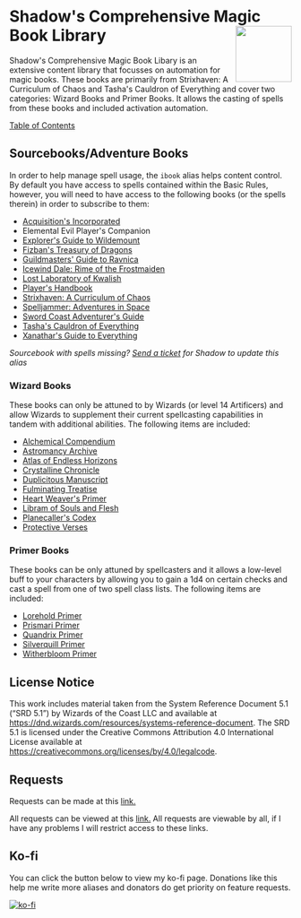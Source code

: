 <h1>Shadow's Comprehensive Magic Book Library<img align="right" src="./Code/Images/image.png" width="100px"></h1>

Shadow's Comprehensive Magic Book Libary is an extensive content library that focusses on automation for magic books. These books are primarily from Strixhaven: A Curriculum of Chaos and Tasha's Cauldron of Everything and cover two categories: Wizard Books and Primer Books. It allows the casting of spells from these books and included activation automation.

[Table of Contents](https://github.com/SethHartman13/Magic-Book-Library/blob/main/ToC.md)

## Sourcebooks/Adventure Books
In order to help manage spell usage, the `ibook` alias helps content control. By default you have access to spells contained within the Basic Rules, however, you will need to have access to the following books (or the spells therein) in order to subscribe to them:
- [Acquisition's Incorporated](https://www.dndbeyond.com/sources/ai)
- Elemental Evil Player's Companion
- [Explorer's Guide to Wildemount](https://www.dndbeyond.com/sources/egtw)
- [Fizban's Treasury of Dragons](www.dndbeyond.com/sources/ftod)
- [Guildmasters' Guide to Ravnica](https://www.dndbeyond.com/sources/ggtr)
- [Icewind Dale: Rime of the Frostmaiden](https://www.dndbeyond.com/sources/idrotf)
- [Lost Laboratory of Kwalish](https://www.dndbeyond.com/sources/llok)
- [Player's Handbook](https://www.dndbeyond.com/sources/phb)
- [Strixhaven: A Curriculum of Chaos](https://www.dndbeyond.com/sources/sacoc)
- [Spelljammer: Adventures in Space](https://www.dndbeyond.com/sources/sais)
- [Sword Coast Adventurer's Guide](https://www.dndbeyond.com/sources/scag)
- [Tasha's Cauldron of Everything](https://www.dndbeyond.com/sources/tcoe)
- [Xanathar's Guide to Everything](https://www.dndbeyond.com/sources/xgte)

*Sourcebook with spells missing? [Send a ticket]((https://forms.gle/YYkyPcBb1WHXWMYE6)) for Shadow to update this alias*

### Wizard Books

These books can only be attuned to by Wizards (or level 14 Artificers) and allow Wizards to supplement their current spellcasting capabilities in tandem with additional abilities. The following items are included:

- [Alchemical Compendium](https://www.dndbeyond.com/magic-items/2400596-alchemical-compendium)
- [Astromancy Archive](https://www.dndbeyond.com/magic-items/2400685-astromancy-archive)
- [Atlas of Endless Horizons](https://www.dndbeyond.com/magic-items/2400706-atlas-of-endless-horizons)
- [Crystalline Chronicle](https://www.dndbeyond.com/magic-items/2407470-crystalline-chronicle)
- [Duplicitous Manuscript](https://www.dndbeyond.com/magic-items/2412157-duplicitous-manuscript)
- [Fulminating Treatise](https://www.dndbeyond.com/magic-items/2412256-fulminating-treatise)
- [Heart Weaver's Primer](https://www.dndbeyond.com/magic-items/2412288-heart-weavers-primer)
- [Libram of Souls and Flesh](https://www.dndbeyond.com/magic-items/2412349-libram-of-souls-and-flesh)
- [Planecaller's Codex](https://www.dndbeyond.com/magic-items/2405636-planecallers-codex)
- [Protective Verses](https://www.dndbeyond.com/magic-items/2405662-protective-verses)

### Primer Books

These books can be only attuned by spellcasters and it allows a low-level buff to your characters by allowing you to gain a 1d4 on certain checks and cast a spell from one of two spell class lists. The following items are included:
- [Lorehold Primer](https://www.dndbeyond.com/magic-items/4239818-lorehold-primer)
- [Prismari Primer](https://www.dndbeyond.com/magic-items/4239821-prismari-primer)
- [Quandrix Primer](https://www.dndbeyond.com/magic-items/4239822-quandrix-primer)
- [Silverquill Primer](https://www.dndbeyond.com/magic-items/4239823-silverquill-primer)
- [Witherbloom Primer](https://www.dndbeyond.com/magic-items/4239825-witherbloom-primer)


## License Notice

This work includes material taken from the System Reference Document 5.1 (“SRD 5.1”) by Wizards of the Coast LLC and available at https://dnd.wizards.com/resources/systems-reference-document. The SRD 5.1 is licensed under the Creative Commons Attribution 4.0 International License available at https://creativecommons.org/licenses/by/4.0/legalcode.

## Requests
Requests can be made at this [link.](https://forms.gle/YYkyPcBb1WHXWMYE6)

All requests can be viewed at this  [link.](https://docs.google.com/spreadsheets/d/1OyW78hh1ARDHeDu4hF4X2TxcpYSrrArprs8pkQB3zo4/edit?usp=sharing) All requests are viewable by all, if I have any problems I will restrict access to these links.

## Ko-fi
You can click the button below to view my ko-fi page. Donations like this help me write more aliases and donators do get priority on feature requests.

[![ko-fi](https://ko-fi.com/img/githubbutton_sm.svg)](https://ko-fi.com/F2F6MG4NH)
